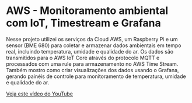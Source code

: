 # AWS - Monitoramento ambiental com IoT, Timestream e Grafana

Nesse projeto utilizei os serviços da Cloud AWS, um Raspberry Pi e um sensor (BME 680) para coletar e armazenar dados ambientais em tempo real, incluindo temperatura, umidade e qualidade do ar. Os dados são transmitidos para o AWS IoT Core através do protocolo MQTT e processados com uma rule para armazenamento no AWS Time Stream. Também mostro como criar visualizações dos dados usando o Grafana, gerando painéis de controle para monitoramento de temperatura, umidade e qualidade do ar.


[Veja este vídeo do YouTube]([https://www.youtube.com/watch?v=abc123](https://youtu.be/YhJjQmOE6ZA)https://youtu.be/YhJjQmOE6ZA])

